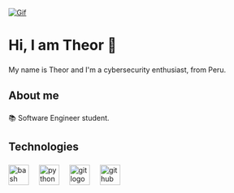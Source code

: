 [![Gif](https://i.pinimg.com/originals/77/ca/a3/77caa32884d735d439ade45ba37feaf2.gif)](https://github.com/IamTheor)

<h1 align="left">Hi, I am Theor 👋</h1>

###

<p align="left">My name is Theor and I'm a cybersecurity enthusiast, from Peru.</p>

###

<h2 align="left">About me</h2>

###

<p align="left">📚 Software Engineer student.<br></p>

###

<h2 align="left">Technologies</h2>

###

<div align="left">
  <img src="https://cdn.jsdelivr.net/gh/devicons/devicon/icons/bash/bash-original.svg" height="40" alt="bash logo"  />
  <img width="12" />
  <img src="https://cdn.jsdelivr.net/gh/devicons/devicon/icons/python/python-original.svg" height="40" alt="python logo"  />
  <img width="12" />  
  <img src="https://cdn.jsdelivr.net/gh/devicons/devicon/icons/git/git-original.svg" height="40" alt="git logo"  />
  <img width="12" />
  <img src="https://cdn.jsdelivr.net/gh/devicons/devicon/icons/github/github-original.svg" height="40" alt="github logo"  />
  <img width="12" />
</div>

###
